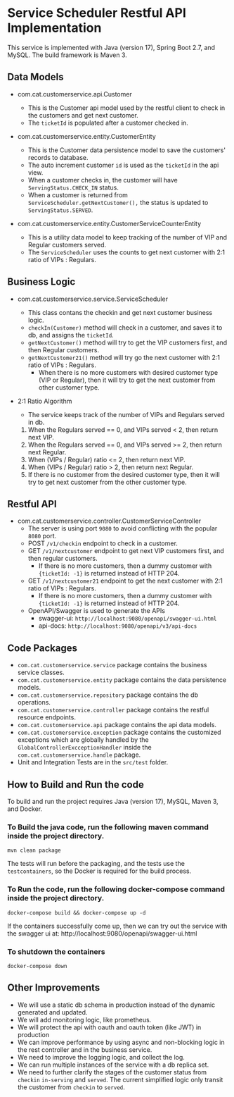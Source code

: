 # Service Scheduler Restful API Implementation

This service is implemented with Java (version 17), Spring Boot 2.7, and MySQL. The build framework is Maven 3.

## Data Models
* com.cat.customerservice.api.Customer 
  * This is the Customer api model used by the restful client to check in the customers and get next customer. 
  * The `ticketId` is populated after a customer checked in. 
  
* com.cat.customerservice.entity.CustomerEntity
  * This is the Customer data persistence model to save the customers' records to database.
  * The auto increment customer `id` is used as the `ticketId` in the api view. 
  * When a customer checks in, the customer will have `ServingStatus.CHECK_IN` status.
  * When a customer is returned from `ServiceScheduler.getNextCustomer(),` the status is updated to `ServingStatus.SERVED`. 
  
* com.cat.customerservice.entity.CustomerServiceCounterEntity
  * This is a utility data model to keep tracking of the number of VIP and Regular customers served. 
  * The `ServiceScheduler` uses the counts to get next customer with 2:1 ratio of VIPs : Regulars.

## Business Logic
* com.cat.customerservice.service.ServiceScheduler
  * This class contans the checkin and get next customer business logic. 
  * `checkIn(Customer)` method will check in a customer, and saves it to db, and assigns the `ticketId`.
  * `getNextCustomer()` method will try to get the VIP customers first, and then Regular customers. 
  * `getNextCustomer21()` method will try go the next customer with 2:1 ratio of VIPs : Regulars.
    * When there is no more customers with desired customer type (VIP or Regular), then it will try to 
      get the next customer from other customer type. 
  
* 2:1 Ratio Algorithm
  * The service keeps track of the number of VIPs and Regulars served in db.
  1. When the Regulars served == 0, and VIPs served < 2, then return next VIP.
  2. When the Regulars served == 0, and VIPs served >= 2, then return next Regular.
  3. When (VIPs / Regular) ratio <= 2, then return next VIP.
  4. When (VIPs / Regular) ratio > 2, then return next Regular.
  5. If there is no customer from the desired customer type, then it will try to get next customer from
     the other customer type. 
     
## Restful API
* com.cat.customerservice.controller.CustomerServiceController
  * The server is using port `9080` to avoid conflicting with the popular `8080` port.  
  * POST `/v1/checkin` endpoint to check in a customer.
  * GET `/v1/nextcustomer` endpoint to get next VIP customers first, and then regular customers.
    * If there is no more customers, then a dummy customer with `{ticketId: -1}` is returned instead of HTTP 204. 
  * GET `/v1/nextcustomer21` endpoint to get the next customer with 2:1 ratio of VIPs : Regulars.
    * If there is no more customers, then a dummy customer with `{ticketId: -1}` is returned instead of HTTP 204.
  * OpenAPI/Swagger is used to generate the APIs 
    * swagger-ui: `http://localhost:9080/openapi/swagger-ui.html`
    * api-docs: `http://localhost:9080/openapi/v3/api-docs`

## Code Packages
* `com.cat.customerservice.service` package contains the business service classes.
* `com.cat.customerservice.entity` package contains the data persistence models.
* `com.cat.customerservice.repository` package contains the db operations.
* `com.cat.customerservice.controller` package contains the restful resource endpoints.
* `com.cat.customerservice.api` package contains the api data models. 
* `com.cat.customerservice.exception` package contains the customized exceptions which are globally handled by
   the  `GlobalControllerExcceptionHandler` inside the `com.cat.customerservice.handle` package.
* Unit and Integration Tests are in the `src/test` folder. 

## How to Build and Run the code
To build and run the project requires Java (version 17), MySQL, Maven 3, and Docker. 

### To Build the java code, run the following maven command inside the project directory.
```
mvn clean package
```
The tests will run before the packaging, and the tests use the `testcontainers`, 
so the Docker is required for the build process. 

### To Run the code, run the following docker-compose command inside the project directory.
```
docker-compose build && docker-compose up -d
```
If the containers successfully come up, then we can try out the service with the swagger ui at:
http://localhost:9080/openapi/swagger-ui.html

### To shutdown the containers
```
docker-compose down
```

## Other Improvements
* We will use a static db schema in production instead of the dynamic generated and updated.
* We will add monitoring logic, like prometheus.
* We will protect the api with oauth and oauth token (like JWT) in production
* We can improve performance by using async and non-blocking logic in the rest controller and in the business service.
* We need to improve the logging logic, and collect the log. 
* We can run multiple instances of the service with a db replica set. 
* We need to further clarify the stages of the customer status from `checkin` `in-serving` and `served`.
  The current simplified logic only transit the customer from `checkin` to `served`. 